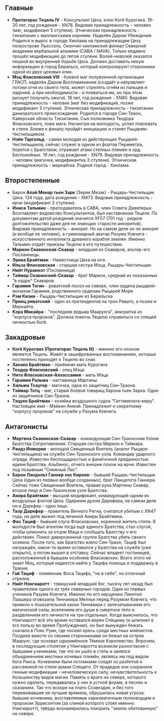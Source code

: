 ## Главные
* **Протагорас Тецель IV** - Консультант Цеха, клон Когё Куроганэ. 19-20 лет, год рождения - XN78. Видовая принадлежность - человек (маг, модификант 5 ступени). Этническая принадлежность - тэнзитанин с маллангскими корнями. Наделён Даром Убеждения. Родился и вырос в городе Хиклама на принадлежащем Цеху полуострове Льессель. Окончил хикламский филиал Северной академии вербальной алхимии (САВА / NAVA). Только недавно прошёл модификацию до пятой ступени. Волей-неволей оказался пешкой во внутренней борьбе Цеха. Должен доставить некую информацию в город Беральск, который контролируют сторонники одной из двух цеховых клик.
* **Мэц Фласковский VIII** - боевой маг полувоенной организации ГРАСП, наделён Даром Воспламенения (создаёт и направляет потоки огня из своего тела, может стрелять огнём из пальцев и ладоней, а при необходимости - и плеваться им, но при этом рискует получить ожоги). 18 лет, год рождения - XN80. Видовая принадлежность - человек (маг без модификаций, позже модификант 3 ступени). Этническая принадлежность - тэнзитанин данкоратского происхождения. Родился в городе Син-Траон, Кайерская область Тэнзитании. Сын полковника Теодора Фласковского, тоже мага. Несмотря на молодость, успел повоевать в степи. Ближе к финалу пройдёт инициацию и станет Рыцарем-Чистильщиком.
* **Нэйе Таргольд** - самая молодая из действующих Рыцарей-Чистильщиков, сейчас служит в одном из фортов Периметра, борется с Братством, отражает атаки степных племён и орд Беспокойных. 19 лет, год рождения - XN79. Видовая принадлежность - человек (магичка, модификантка 3 ступени). Этническая принадлежность - меркайтка. Родной город - Хиклама.

## Второстепенные
* Барон **Алай Менар тьен Зарк** (Зерик Мезак) - Рыцарь-Чистильщик Цеха. 124 года, дата рождения - XM73. Видовая принадлежность - ирчи (модификант 2 ступени).
* **Иниса Тальмио** - преподаватель в САВА, член Совета Девятерых. Возглавляет ведомство Консультантов, был наставником Тецеля. По документам датой рождения значится XF57 (701 год - редкое долгожительство даже для не знающих старости анкоритов). Видовая принадлежность - анкорит. Но на самом деле он не анкорит (и вообще не человек), а гуманоидный аватар Разума Ковчега - искусственного интеллекта древнего корабля землян. Именно Тальмио отдаёт приказы Тецелю в его путешествии.
* **Марион Скавинская-Скавар** - младшая из Скаваров, альтер-эго Посланницы.
* **Эрика Брайтман** - Наместница Цеха на юге. 
* **Ильза Фласковская** - старшая сестра Мэца, Рыцарь-Чистильщик
* **Нийт Нураннэт** (Посланница)
* **Тэймар Скавинский-Скавар** - брат Марион, средний из показанных "в кадре" Скаваров.
* **Гарамия Тогин** - риватский посол на севере, член ордена рыцарей-монахов Гарамия, родственного орденам Рыцарей Моря.
* **Рэм Кизин** - Рыцарь-Чистильщик из Беральска
* **Принц риватский** - один из претендентов на трон Ривато, а позже и Меркайта.
* **Кэра Микайра** - "последняя ведьма Маарунга", анкоритка из "корпуса пророков". Должна помочь Тецелю справиться со спящей личностью Когё.

## Закадровые
* **Когё Куроганэ (Протагорас Тецель III)** - именно его клоном является Тецель. Живёт в зашифрованных воспоминаниях, которые постепенно приходят к Тецелю во снах. 
* **Ханако Брайтман** - приёмная мать Куроганэ
* **Теодор Фласковский** - отец Мэца
* **Нита Фласковская-Алхассамия** - мать Мэца
* **Гарамия Ральма** - наставница Мартины
* **Хильма Тсаугер** - магичка, одна из защитниц Син-Траона.
* **Тэймар Тотц** - маг, старый боевой товарищ барона тьен Зарка. Один из защитников Син-Траона.
* **Тэцуко Брайтман** - хозяйка воздушного судна "Гаттамелата-мару". Настоящее имя - Мэйкин Анмэй. Принадлежит к секретному "корпусу пророков" на службе у Разума Ковчега.

## Антагонисты
* **Мартина Скавинская-Скавар** - командующая Син-Траонским Узлом Братства Сопротивления. Старшая сестра Марион и Тэймара.
* **Рандз Инмория** - молодой Священный Воитель (аналог Рыцаря-Чистильщика) на службе Син-Траонского узла. Командир ударного отряда. Известен беспощадностью и фанатичной преданностью идеям Братства. Альбинос, отчего внешне похож на ирчи. Известен под позывным "Снежный Лис".
* **Барон Ландольт Ганнер хас Киронн** - бывший Рыцарь-Чистильщик Цеха (один из первых вообще созданных), брат Ланцелота Ганнера. Сейчас тоже Священный Воитель, правая рука Мартины Скавар, второе лицо в Син-Траонском узле Братства.
* **Акира Брайтман** - высший модификант, командующий одним из воздушных флотов Цеха. Одержим духом Даркфера, на самом деле он и Даркфер - одно лицо.
* **Таэр Даркфер** - правитель Вечного Регна, считался убитым с XN47 года, на деле выжил под личиной Акиры Брайтмана.
* **Фос Тациф** - бывший слуга Фласковских, коренной житель степи. В молодости был агентом тогда ещё единого Братства, стал слугой, чтобы шпионить за отцом Мэца и сообщать Братству о его действиях. Помог диверсионной группе Братства убить своего хозяина. После того, как Братство взяло Син-Траон, Тациф был награждён, какое-то время оставался у Братства на службе (уже открыто), а потом вышел в отставку. Сейчас владеет гостиницей, расположенной в бывшем особняке Фласковских. Всего этого не знает Мэц, который надеется найти у Тацифа помощь и поддержку в Траоне.
* **Гай Тациф** - племянник Фоса Тацифа, "не в себе", но отличный стрелок.
* **Нийт Нэнгиаротт** - тэвишский младший бог, тысячу лет назад был правителем одного из трёх северных городов. Один из первых учеников Разума Ковчега. Именно по его наущению Линнтил Лаашера оговорила Теннакира Меллье перед Разумом Ковчега, что привело к показательной казни Теннакира с запечатыванием его магической силы, вселением его души в смертное тело и разделением его личности на три отдельных. Когда выяснилось, что Нэнгиаротт всё это время оставался верен Спящему (и шпионил в его пользу во время Пробуждения), он был вынужден бежать сначала в Пояс Руин, где посеял ересь среди местных мэйоистов. Позднее вместе со своими сторонниками он бежал на остров Маарунг, где основал одноимённое Тёмное Королевство. Впрочем, в последующие столетия у Нэнгиаротта возникли разногласия с бывшими учениками, так что он ушёл в степь и занялся объединением местных кочевых племён, являясь им под видом бога Рикса. Кочевники были потомками солдат из разбитой и рассеянной по степи армии Спящего. От прадедов они сохранили генные модификации - нечеловеческую силу, нечувствительность к большинству видов магии. Память о враге на севере, которого нужно одолеть, передавалась у них в устной форме, в песнях и сказаниях. Так что вскоре на плато Созвездия, и без того переживавшее не лучшие времена, обрушилась новая угроза: бывшие кочевники, возглавляемые харизматичным полководцем и пророком Эррисонтом (за спиной которого стоял именно Нэнгиаротт), твёрдо вознамерились покорить "землю обетованную" на севере. 